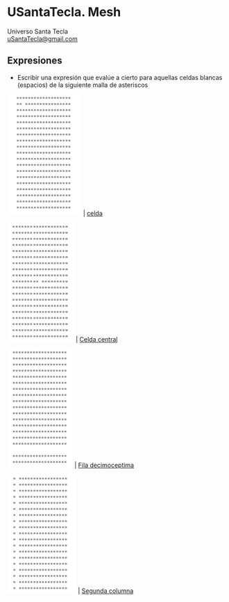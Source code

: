 # USantaTecla. Mesh
Universo Santa Tecla  
[uSantaTecla@gmail.com](mailto:uSantaTecla@gmail.com) 

## Expresiones

* Escribir una expresión que evalúe a cierto para aquellas celdas blancas (espacios) de la siguiente malla de asteriscos


![Celda](https://github.com/USantaTecla-mesh/requirements/blob/master/src/docs/asciidoc/images/malla1.png) |
[celda](https://github.com/USantaTecla-mesh/javascript/blob/master/expresiones/celda/Celda.js)

![Celda central](https://github.com/USantaTecla-mesh/requirements/blob/master/src/docs/asciidoc/images/malla2.png) |
[Celda central](https://github.com/USantaTecla-mesh/javascript/blob/master/expresiones/celdaCentral/Celda%20central.js)

![Fila decimoceptima](https://github.com/USantaTecla-mesh/requirements/blob/master/src/docs/asciidoc/images/malla3.png) |
[Fila decimoceptima](https://github.com/USantaTecla-mesh/javascript/blob/master/expresiones/filaDecimoceptima/Fila%20decimoseptima.js)

![Segunda columna](https://github.com/USantaTecla-mesh/requirements/blob/master/src/docs/asciidoc/images/malla4.png) |
[Segunda columna](https://github.com/USantaTecla-mesh/javascript/blob/master/expresiones/segundaColumna/Segunda%20columna.js)






